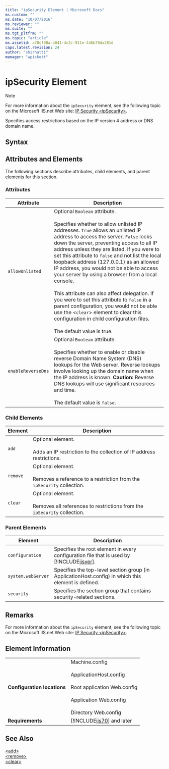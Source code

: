 ```yaml
---
title: "ipSecurity Element | Microsoft Docs"
ms.custom: ""
ms.date: "10/07/2016"
ms.reviewer: ""
ms.suite: ""
ms.tgt_pltfrm: ""
ms.topic: "article"
ms.assetid: a78cf98a-a041-4c2c-911e-446b79da281d
caps.latest.revision: 24
author: "shirhatti"
manager: "wpickett"
---
```

# ipSecurity Element
> [!NOTE]
>  For more information about the `ipSecurity` element, see the following topic on the Microsoft IIS.net Web site: [IP Security \<ipSecurity>](http://www.iis.net/ConfigReference/system.webServer/security/ipSecurity).  
  
 Specifies access restrictions based on the IP version 4 address or DNS domain name.  
  
## Syntax  
  
## Attributes and Elements  
 The following sections describe attributes, child elements, and parent elements for this section.  
  
### Attributes  
  
|Attribute|Description|  
|---------------|-----------------|  
|`allowUnlisted`|Optional `Boolean` attribute.<br /><br /> Specifies whether to allow unlisted IP addresses. `True` allows an unlisted IP address to access the server. `False` locks down the server, preventing access to all IP address unless they are listed. If you were to set this attribute to `false` and not list the local loopback address (127.0.0.1) as an allowed IP address, you would not be able to access your server by using a browser from a local console.<br /><br /> This attribute can also affect delegation. If you were to set this attribute to `false` in a parent configuration, you would not be able use the <`clear`> element to clear this configuration in child configuration files.<br /><br /> The default value is true.|  
|`enableReverseDns`|Optional `Boolean` attribute.<br /><br /> Specifies whether to enable or disable reverse Domain Name System (DNS) lookups for the Web server. Reverse lookups involve looking up the domain name when the IP address is known. **Caution:**  Reverse DNS lookups will use significant resources and time. <br /><br /> The default value is `false`.|  
  
### Child Elements  
  
|Element|Description|  
|-------------|-----------------|  
|`add`|Optional element.<br /><br /> Adds an IP restriction to the collection of IP address restrictions.|  
|`remove`|Optional element.<br /><br /> Removes a reference to a restriction from the `ipSecurity` collection.|  
|`clear`|Optional element.<br /><br /> Removes all references to restrictions from the `ipSecurity` collection.|  
  
### Parent Elements  
  
|Element|Description|  
|-------------|-----------------|  
|`configuration`|Specifies the root element in every configuration file that is used by [!INCLUDE[iisver](../../reference/admin/includes/iisver-md.md)].|  
|`system.webServer`|Specifies the top-level section group (in ApplicationHost.config) in which this element is defined.|  
|`security`|Specifies the section group that contains security-related sections.|  
  
## Remarks  
 For more information about the `ipSecurity` element, see the following topic on the Microsoft IIS.net Web site: [IP Security \<ipSecurity>](http://www.iis.net/ConfigReference/system.webServer/security/ipSecurity).  
  
## Element Information  
  
|||  
|-|-|  
|**Configuration locations**|Machine.config<br /><br /> ApplicationHost.config<br /><br /> Root application Web.config<br /><br /> Application Web.config<br /><br /> Directory Web.config|  
|**Requirements**|[!INCLUDE[iis70](../../reference/admin/includes/iis70-md.md)] and later|  
  
## See Also  
 [\<add>](../../reference/admin/add-element-for-ipsecurity.md)   
 [\<remove>](../../reference/admin/remove-element-for-ipsecurity.md)   
 [\<clear>](../../reference/admin/clear-element-for-ipsecurity.md)